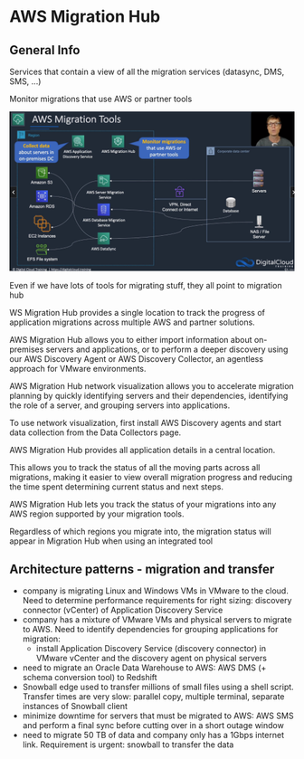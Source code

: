 # AWS Migration Hub

## General Info
Services that contain a view of all the migration services (datasync, DMS, SMS, ...)

Monitor migrations that use AWS or partner tools

![migration tools](./migration-tools.png)

Even if we have lots of tools for migrating stuff, they all point to migration hub

WS Migration Hub provides a single location to track the progress of application migrations across multiple AWS and partner solutions.

AWS Migration Hub allows you to either import information about on-premises servers and applications, or to perform a deeper discovery using our AWS Discovery Agent or AWS Discovery Collector, an agentless approach for VMware environments.

AWS Migration Hub network visualization allows you to accelerate migration planning by quickly identifying servers and their dependencies, identifying the role of a server, and grouping servers into applications.

To use network visualization, first install AWS Discovery agents and start data collection from the Data Collectors page.

AWS Migration Hub provides all application details in a central location.

This allows you to track the status of all the moving parts across all migrations, making it easier to view overall migration progress and reducing the time spent determining current status and next steps.

AWS Migration Hub lets you track the status of your migrations into any AWS region supported by your migration tools.

Regardless of which regions you migrate into, the migration status will appear in Migration Hub when using an integrated tool

## Architecture patterns - migration and transfer
* company is migrating Linux and Windows VMs in VMware to the cloud. Need to determine performance requirements for right sizing: discovery connector (vCenter) of Application Discovery Service
* company has a mixture of VMware VMs and physical servers to migrate to AWS. Need to identify dependencies for grouping applications for migration: 
  * install Application Discovery Service (discovery connector) in VMware vCenter and the discovery agent on physical servers
* need to migrate an Oracle Data Warehouse to AWS: AWS DMS (+ schema conversion tool) to Redshift
* Snowball edge used to transfer millions of small files using a shell script. Transfer times are very slow: parallel copy, multiple terminal, separate instances of Snowball client
* minimize downtime for servers that must be migrated to AWS: AWS SMS and perform a final sync before cutting over in a short outage window
* need to migrate 50 TB of data and company only has a 1Gbps internet link. Requirement is urgent: snowball to transfer the data
